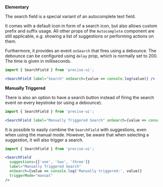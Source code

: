 **Elementary**

The search field is a special variant of an autocomplete text field.

It comes with a default icon in form of a search icon, but also allows custom prefix and suffix usage. All other props of the `Autocomplete` component are still applicable, e.g. showing a list of suggestions or performing actions on them.

Furthermore, it provides an event `onSearch` that fires using a debounce. The debounce can be configured using `delay` prop, which is normally set to 200. The time is given in milliseconds.

```jsx
import { SearchField } from 'precise-ui';

<SearchField label="Search" onSearch={value => console.log(value)} />
```

**Manually Triggered**

There is also an option to have a search button instead of firing the search event on every keystroke (or using a debounce).

```jsx
import { SearchField } from 'precise-ui';

<SearchField label="Manually Triggered Search" onSearch={value => console.log('Manually triggered:', value)} triggerMode="manual" />
```

It is possible to easily combine the `SearchField` with suggestions, even when using the manual mode.
However, be aware that when selecting a suggestion, it will also trigger a search.

```jsx
import { SearchField } from 'precise-ui';

<SearchField
  suggestions={['one', 'two', 'three']}
  label="Manually Triggered Search"
  onSearch={value => console.log('Manually triggered:', value)}
  triggerMode="manual"
/>
```
